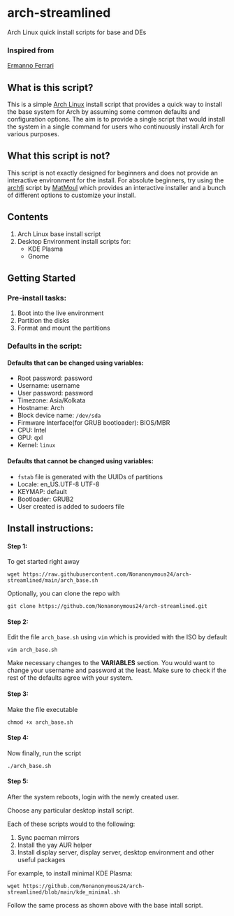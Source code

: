 # arch-streamlined
Arch Linux quick install scripts for base and DEs

### Inspired from
[Ermanno Ferrari](https://gitlab.com/eflinux/arch-basic)

## What is this script?

This is a simple [Arch Linux](https://archlinux.org/) install script that provides a quick way to install the base system for Arch by assuming some common defaults and configuration options.
The aim is to provide a single script that would install the system in a single command for users who continuously install Arch for various purposes.

## What this script is not?

This script is not exactly designed for beginners and does not provide an interactive environment for the install.
For absolute beginners, try using the [archfi](https://github.com/MatMoul/archfi) script by [MatMoul](https://github.com/MatMoul) which provides an interactive installer and a bunch of different options to customize your install.

## Contents

1. Arch Linux base install script 
2. Desktop Environment install scripts for:
    - KDE Plasma
    - Gnome

## Getting Started

### Pre-install tasks:

1. Boot into the live environment
2. Partition the disks
3. Format and mount the partitions

### Defaults in the script:

#### Defaults that can be changed using variables:
- Root password: password
- Username: username
- User password: password
- Timezone: Asia/Kolkata
- Hostname: Arch
- Block device name: `/dev/sda`
- Firmware Interface(for GRUB bootloader): BIOS/MBR
- CPU: Intel
- GPU: qxl
- Kernel: `linux`

#### Defaults that cannot be changed using variables:
- `fstab` file is generated with the UUIDs of partitions
- Locale: en_US.UTF-8 UTF-8
- KEYMAP: default
- Bootloader: GRUB2
- User created is added to sudoers file

## Install instructions:

#### Step 1:

To get started right away
```
wget https://raw.githubusercontent.com/Nonanonymous24/arch-streamlined/main/arch_base.sh
```
Optionally, you can clone the repo with
```
git clone https://github.com/Nonanonymous24/arch-streamlined.git
```
#### Step 2:

Edit the file `arch_base.sh` using `vim` which is provided with the ISO by default
```
vim arch_base.sh
```
Make necessary changes to the **VARIABLES** section. You would want to change your username and password at the least. Make sure to check if the rest of the defaults agree with your system.

#### Step 3:

Make the file executable
```
chmod +x arch_base.sh
```
#### Step 4:

Now finally, run the script
```
./arch_base.sh
```
#### Step 5:

After the system reboots, login with the newly created user.

Choose any particular desktop install script. 

Each of these scripts would to the following:

1. Sync pacman mirrors
2. Install the yay AUR helper
3. Install display server, display server, desktop environment and other useful packages

For example, to install minimal KDE Plasma:
```
wget https://github.com/Nonanonymous24/arch-streamlined/blob/main/kde_minimal.sh
```
Follow the same process as shown above with the base intall script.
